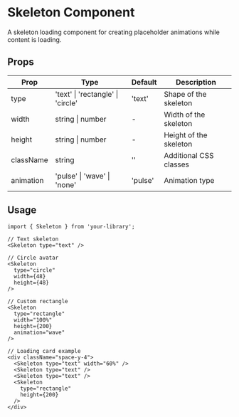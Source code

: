 # Skeleton Component

A skeleton loading component for creating placeholder animations while content is loading.

## Props

| Prop | Type | Default | Description |
|------|------|---------|-------------|
| type | 'text' \| 'rectangle' \| 'circle' | 'text' | Shape of the skeleton |
| width | string \| number | - | Width of the skeleton |
| height | string \| number | - | Height of the skeleton |
| className | string | '' | Additional CSS classes |
| animation | 'pulse' \| 'wave' \| 'none' | 'pulse' | Animation type |

## Usage

```tsx
import { Skeleton } from 'your-library';

// Text skeleton
<Skeleton type="text" />

// Circle avatar
<Skeleton
  type="circle"
  width={48}
  height={48}
/>

// Custom rectangle
<Skeleton
  type="rectangle"
  width="100%"
  height={200}
  animation="wave"
/>

// Loading card example
<div className="space-y-4">
  <Skeleton type="text" width="60%" />
  <Skeleton type="text" />
  <Skeleton type="text" />
  <Skeleton
    type="rectangle"
    height={200}
  />
</div>
```